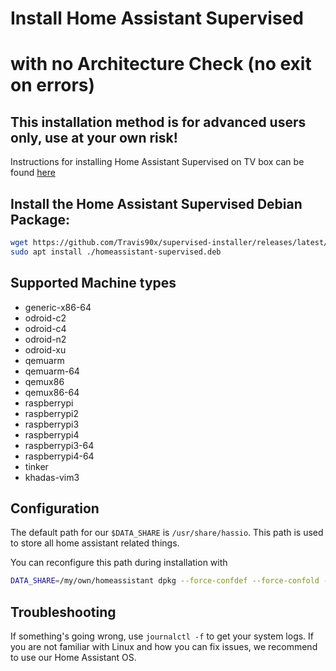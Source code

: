 # Install Home Assistant Supervised 
# with no Architecture Check (no exit on errors)
## This installation method is for advanced users only, use at your own risk!

Instructions for installing Home Assistant Supervised on TV box can be found [here](https://travis90x.altervista.org/home-assistant-supervised-on-armbian-tvbox/)


## Install the Home Assistant Supervised Debian Package:

```bash
wget https://github.com/Travis90x/supervised-installer/releases/latest/download/homeassistant-supervised.deb
sudo apt install ./homeassistant-supervised.deb
```

## Supported Machine types

- generic-x86-64
- odroid-c2
- odroid-c4
- odroid-n2
- odroid-xu
- qemuarm
- qemuarm-64
- qemux86
- qemux86-64
- raspberrypi
- raspberrypi2
- raspberrypi3
- raspberrypi4
- raspberrypi3-64
- raspberrypi4-64
- tinker
- khadas-vim3

## Configuration

The default path for our `$DATA_SHARE` is `/usr/share/hassio`.
This path is used to store all home assistant related things.

You can reconfigure this path during installation with

```bash
DATA_SHARE=/my/own/homeassistant dpkg --force-confdef --force-confold -i homeassistant-supervised.deb
```

## Troubleshooting

If something's going wrong, use `journalctl -f` to get your system logs. If you are not familiar with Linux and how you can fix issues, we recommend to use our Home Assistant OS.
